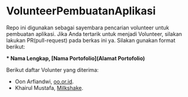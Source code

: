 # VolunteerPembuatanAplikasi
Repo ini digunakan sebagai sayembara pencarian volunteer untuk pembuatan aplikasi. Jika Anda tertarik untuk menjadi Volunteer, silakan lakukan PR(pull-request) pada berkas ini ya. Silakan gunakan format berikut:

**\* Nama Lengkap, [Nama Portofolio](Alamat Portofolio)**

Berikut daftar Volunter yang diterima:

* Oon Arfiandwi, [oo.or.id](https://oo.or.id).
* Khairul Mustafa, [Milkshake](https://msha.ke/khairulmusstafa).
